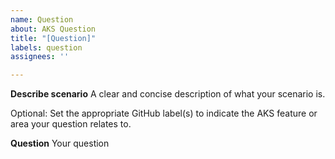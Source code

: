 ```yaml
---
name: Question
about: AKS Question
title: "[Question]"
labels: question
assignees: ''

---
```


**Describe scenario**
A clear and concise description of what your scenario is.

Optional: Set the appropriate GitHub label(s) to indicate the AKS feature or area your question relates to.

**Question**
Your question
